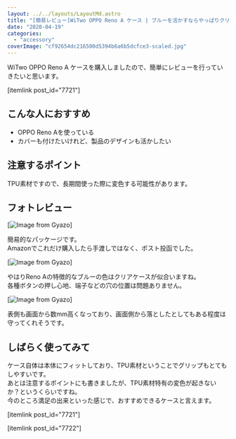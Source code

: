```yaml
---
layout: ../../layouts/LayoutMd.astro
title: "[簡易レビュー]WiTwo OPPO Reno A ケース | ブルーを活かすならやっぱりクリアケース！"
date: "2020-04-19"
categories: 
  - "accessory"
coverImage: "cf92654dc216500d5394b6a6b5dcfce3-scaled.jpg"
---
```


WiTwo OPPO Reno A ケースを購入しましたので、簡単にレビューを行っていきたいと思います。

\[itemlink post\_id="7721"\]

## こんな人におすすめ

- OPPO Reno Aを使っている
- カバーも付けたいけれど、製品のデザインも活かしたい

## 注意するポイント

TPU素材ですので、長期間使った際に変色する可能性があります。

## フォトレビュー

[![Image from Gyazo](/wp/images/1c09ceee19d4046fc25fdae6fbb01734.jpg)]

簡易的なパッケージです。  
Amazonでこれだけ購入したら手渡しではなく、ポスト投函でした。

[![Image from Gyazo](/wp/images/cf92654dc216500d5394b6a6b5dcfce3.jpg)]

やはりReno Aの特徴的なブルーの色はクリアケースが似合いますね。  
各種ボタンの押し心地、端子などの穴の位置は問題ありません。

[![Image from Gyazo](/wp/images/f425a3f616077ab526c6f8d5d7afdea1.jpg)]

表側も画面から数mm高くなっており、画面側から落としたとしてもある程度は守ってくれそうです。

## しばらく使ってみて

ケース自体は本体にフィットしており、TPU素材ということでグリップもとてもしやすいです。  
あとは注意するポイントにも書きましたが、TPU素材特有の変色が起きないか？というくらいですね。  
今のところ満足の出来といった感じで、おすすめできるケースと言えます。

\[itemlink post\_id="7721"\]

\[itemlink post\_id="7722"\]
